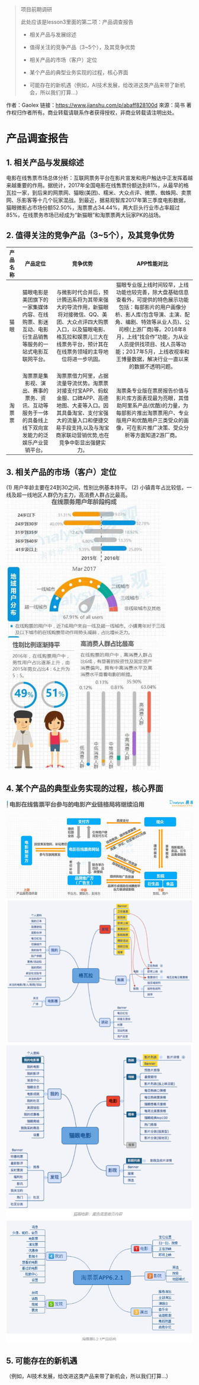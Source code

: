 > 项目前期调研
> 
> 此处应该是lesson3里面的第二项：产品调查报告
> 
> - 相关产品与发展综述
> 
> - 值得关注的竞争产品（3~5个），及其竞争优势
> 
> - 相关产品的市场（客户）定位
>  
> - 某个产品的典型业务实现的过程，核心界面
>  
> - 可能存在的新机遇（例如，AI技术发展，给改进这类产品来带了新机会，所以我们打算...）

作者：Gaolex
链接：https://www.jianshu.com/p/abaff828100d
來源：简书
著作权归作者所有。商业转载请联系作者获得授权，非商业转载请注明出处。
# 产品调查报告

## 1. 相关产品与发展综述

  电影在线售票市场总体分析：互联网票务平台在影片宣发和用户触达中正发挥着越来越重要的作用。据统计，2017年全国电影在线售票份额达到81%，从最早的格瓦拉一家，到后来的网票网、猫眼(美团)、糯米、大众点评、微票、蜘蛛网、卖票网、乐影客等十几个玩家混战。到最近，据易观智库2017年第三季度电影数据，猫眼微影占市场份额52.50%，淘票票占34.44%，两大巨头行业市占率超过85%，在线票务市场已经成为“新猫眼”和淘票票两大玩家PK的战场。

## 2. 值得关注的竞争产品（3~5个），及其竞争优势

| 产品名称 | 产品定位 | 竞争优势 | APP性能对比 |
| :-----: | :-----: | :-----: | :----: |
| 猫眼 | 猫眼电影是美团旗下的一家集媒体内容、在线购票、影迷互动、电影衍生品销售等服务的一站式电影互联网平台。|与微影时代合并后，预计腾迅系将为其带来强大的导流作用，新猫眼将对接微信、QQ、美团、大众点评四大购票入口，以及猫眼电影、格瓦拉和娱票儿三大在线票务平台，预计其在在线票务领域的主导地位将进一步巩固。 | 猫眼专业版上线时间较早，上线功能也较完善，除大盘基础信息查看外，可提供的特色展示功能包括：每部影片的用户画像分析、影人库(包含导演、主演、配角、编剧、特效等从业人员)、公司榜(上游厂商)等。2016年8月，上线“找合作”功能，为从业人员提供找项目、找人员等功能；2017年5月，上线收视率和王博量数据，解决行业一直以来的数据不透明问题。|
| 淘票票 | 淘票票是集影视、演出、赛事的票务、资讯、互动等服务于一体的具备线上线下双向宣发能力的泛娱乐产业营销平台。 | 淘票票借力阿里，占据流量导流优势。淘票票对接支付宝APP、蚂蚁金服、口碑APP、高德地图、大麦等入口。因其具备淘宝、支付宝强大的流量入口和便捷交易手段支持,以及与淘宝商家联动营销优势,也在竞争中彰显出强健实力。 | 淘票条专业版在票房报告价值与影片库方面表现最为亮眼，其借助阿里系产品(优酷)的力量，为每部影片推出淘票票用户、专业版用户和优酷用户三类受众的画像，可在影片推广决策、受众分析等方面知道2游厂商。|

## 3. 相关产品的市场（客户）定位

(1) 用户年龄主要在24到30之间，性别比例基本持平。
(2) 小镇青年占比较低，一线及超一线地区人群仍为主力，高消费人群占比最高。
![Image text](https://github.com/SoftwareSAD/Dashboard/blob/master/Inception/image/user1.png)
![Image text](https://github.com/SoftwareSAD/Dashboard/blob/master/Inception/image/user4.png)
![Image text](https://github.com/SoftwareSAD/Dashboard/blob/master/Inception/image/user2.png)
![Image text](https://github.com/SoftwareSAD/Dashboard/blob/master/Inception/image/user3.png)


## 4. 某个产品的典型业务实现的过程，核心界面

![Image text](https://github.com/SoftwareSAD/Dashboard/blob/master/Inception/image/industrial_structure.png)
![Image text](https://github.com/SoftwareSAD/Dashboard/blob/master/Inception/image/product1.png)
![Image text](https://github.com/SoftwareSAD/Dashboard/blob/master/Inception/image/product2.png)
![Image text](https://github.com/SoftwareSAD/Dashboard/blob/master/Inception/image/product3.png)


## 5. 可能存在的新机遇

（例如，AI技术发展，给改进这类产品来带了新机会，所以我们打算...）

